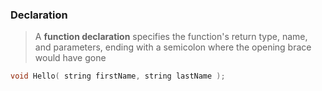 

### Declaration

> A **function declaration** specifies the function's return type, name, and parameters, ending with a semicolon where the opening brace would have gone

```cpp
void Hello( string firstName, string lastName );
```
